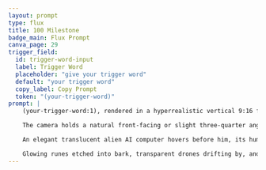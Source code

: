 ```yaml
---
layout: prompt
type: flux
title: 100 Milestone
badge_main: Flux Prompt
canva_page: 29
trigger_field:
  id: trigger-word-input
  label: Trigger Word
  placeholder: "give your trigger word"
  default: "your trigger word"
  copy_label: Copy Prompt
  token: "(your-trigger-word)"
prompt: |
    (your-trigger-word:1), rendered in a hyperrealistic vertical 9:16 frame, stands waist-up in a mist-draped tropical rainforest glowing with bioluminescent indigo, violet, and teal plants.

    The camera holds a natural front-facing or slight three-quarter angle; his plain dark blue T-shirt and aligned posture feel grounded while soft cinematic light and swirling mist reveal excited, awe-lit eyes.

    An elegant translucent alien AI computer hovers before him, its human-inspired panels and glyphic inputs elevated by neon-magenta data streams. As his hand reaches mid-interaction, a brilliant neon-blue hologram of the number “100” materialises high in the sky—stable, alive with subtle motion, and casting atmospheric distortion.

    Glowing runes etched into bark, transparent drones drifting by, and circuitry-like vines pulsing through the forest signal an ET–human hybrid world. Skin tone and texture remain natural, shadows soft, and the moment captures a pivotal evolution where man and machine birth something awe-inspiring.
---
```

